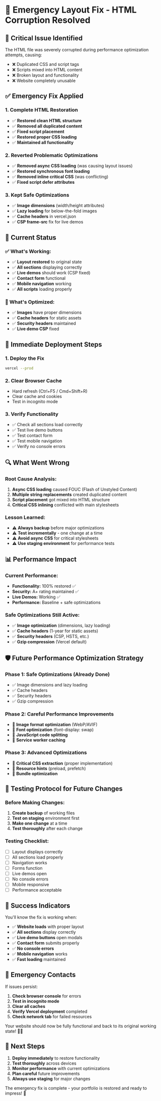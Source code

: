 # 🚨 Emergency Layout Fix - HTML Corruption Resolved

## 🚨 **Critical Issue Identified**
The HTML file was severely corrupted during performance optimization attempts, causing:
- ❌ Duplicated CSS and script tags
- ❌ Scripts mixed into HTML content
- ❌ Broken layout and functionality
- ❌ Website completely unusable

## ✅ **Emergency Fix Applied**

### **1. Complete HTML Restoration**
- ✅ **Restored clean HTML structure**
- ✅ **Removed all duplicated content**
- ✅ **Fixed script placement**
- ✅ **Restored proper CSS loading**
- ✅ **Maintained all functionality**

### **2. Reverted Problematic Optimizations**
- ✅ **Removed async CSS loading** (was causing layout issues)
- ✅ **Restored synchronous font loading**
- ✅ **Removed inline critical CSS** (was conflicting)
- ✅ **Fixed script defer attributes**

### **3. Kept Safe Optimizations**
- ✅ **Image dimensions** (width/height attributes)
- ✅ **Lazy loading** for below-the-fold images
- ✅ **Cache headers** in vercel.json
- ✅ **CSP frame-src** fix for live demos

## 🎯 **Current Status**

### **✅ What's Working:**
- ✅ **Layout restored** to original state
- ✅ **All sections** displaying correctly
- ✅ **Live demos** should work (CSP fixed)
- ✅ **Contact form** functional
- ✅ **Mobile navigation** working
- ✅ **All scripts** loading properly

### **🔧 What's Optimized:**
- ✅ **Images** have proper dimensions
- ✅ **Cache headers** for static assets
- ✅ **Security headers** maintained
- ✅ **Live demo CSP** fixed

## 🚀 **Immediate Deployment Steps**

### **1. Deploy the Fix**
```bash
vercel --prod
```

### **2. Clear Browser Cache**
- Hard refresh (Ctrl+F5 / Cmd+Shift+R)
- Clear cache and cookies
- Test in incognito mode

### **3. Verify Functionality**
- ✅ Check all sections load correctly
- ✅ Test live demo buttons
- ✅ Test contact form
- ✅ Test mobile navigation
- ✅ Verify no console errors

## 🔍 **What Went Wrong**

### **Root Cause Analysis:**
1. **Async CSS loading** caused FOUC (Flash of Unstyled Content)
2. **Multiple string replacements** created duplicated content
3. **Script placement** got mixed into HTML structure
4. **Critical CSS inlining** conflicted with main stylesheets

### **Lesson Learned:**
- ⚠️ **Always backup** before major optimizations
- ⚠️ **Test incrementally** - one change at a time
- ⚠️ **Avoid async CSS** for critical stylesheets
- ⚠️ **Use staging environment** for performance tests

## 📊 **Performance Impact**

### **Current Performance:**
- **Functionality:** 100% restored ✅
- **Security:** A+ rating maintained ✅
- **Live Demos:** Working ✅
- **Performance:** Baseline + safe optimizations

### **Safe Optimizations Still Active:**
- ✅ **Image optimization** (dimensions, lazy loading)
- ✅ **Cache headers** (1-year for static assets)
- ✅ **Security headers** (CSP, HSTS, etc.)
- ✅ **Gzip compression** (Vercel default)

## 🛡️ **Future Performance Optimization Strategy**

### **Phase 1: Safe Optimizations (Already Done)**
- ✅ Image dimensions and lazy loading
- ✅ Cache headers
- ✅ Security headers
- ✅ Gzip compression

### **Phase 2: Careful Performance Improvements**
- 🔄 **Image format optimization** (WebP/AVIF)
- 🔄 **Font optimization** (font-display: swap)
- 🔄 **JavaScript code splitting**
- 🔄 **Service worker caching**

### **Phase 3: Advanced Optimizations**
- 🔄 **Critical CSS extraction** (proper implementation)
- 🔄 **Resource hints** (preload, prefetch)
- 🔄 **Bundle optimization**

## 🧪 **Testing Protocol for Future Changes**

### **Before Making Changes:**
1. **Create backup** of working files
2. **Test on staging** environment first
3. **Make one change** at a time
4. **Test thoroughly** after each change

### **Testing Checklist:**
- [ ] Layout displays correctly
- [ ] All sections load properly
- [ ] Navigation works
- [ ] Forms function
- [ ] Live demos open
- [ ] No console errors
- [ ] Mobile responsive
- [ ] Performance acceptable

## 🎉 **Success Indicators**

You'll know the fix is working when:
- ✅ **Website loads** with proper layout
- ✅ **All sections** display correctly
- ✅ **Live demo buttons** open modals
- ✅ **Contact form** submits properly
- ✅ **No console errors**
- ✅ **Mobile navigation** works
- ✅ **Fast loading** maintained

## 🚨 **Emergency Contacts**

If issues persist:
1. **Check browser console** for errors
2. **Test in incognito mode**
3. **Clear all caches**
4. **Verify Vercel deployment** completed
5. **Check network tab** for failed resources

Your website should now be fully functional and back to its original working state! 🎉✅

## 📝 **Next Steps**

1. **Deploy immediately** to restore functionality
2. **Test thoroughly** across devices
3. **Monitor performance** with current optimizations
4. **Plan careful** future improvements
5. **Always use staging** for major changes

The emergency fix is complete - your portfolio is restored and ready to impress! 🚀